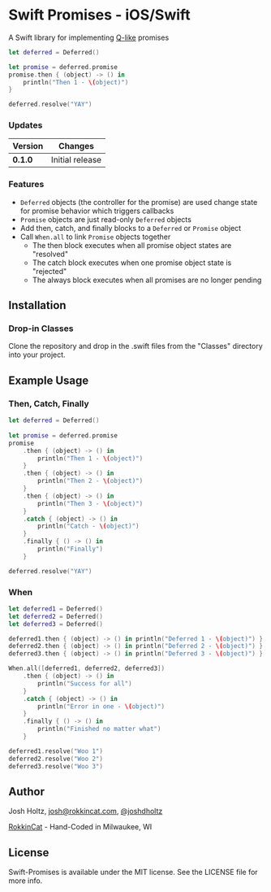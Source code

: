 # Swift Promises - iOS/Swift

A Swift library for implementing [Q-like](https://github.com/kriskowal/q) promises

```swift
let deferred = Deferred()

let promise = deferred.promise
promise.then { (object) -> () in
    println("Then 1 - \(object)")
}

deferred.resolve("YAY")
```

### Updates

Version | Changes
--- | ---
**0.1.0** | Initial release

### Features
- `Deferred` objects (the controller for the promise) are used change state for promise behavior which triggers callbacks
- `Promise` objects are just read-only `Deferred` objects
- Add then, catch, and finally blocks to a `Deferred` or `Promise` object
- Call `When.all` to link `Promise` objects together
    - The then block executes when all promise object states are "resolved"
    - The catch block executes when one promise object state is "rejected"
    - The always block executes when all promises are no longer pending

## Installation

### Drop-in Classes
Clone the repository and drop in the .swift files from the "Classes" directory into your project.

## Example Usage

### Then, Catch, Finally

```swift
let deferred = Deferred()
        
let promise = deferred.promise
promise
    .then { (object) -> () in
        println("Then 1 - \(object)")
    }
    .then { (object) -> () in
        println("Then 2 - \(object)")
    }
    .then { (object) -> () in
        println("Then 3 - \(object)")
    }
    .catch { (object) -> () in
        println("Catch - \(object)")
    }
    .finally { () -> () in
        println("Finally")
    }

deferred.resolve("YAY")
```

### When

```swift
let deferred1 = Deferred()
let deferred2 = Deferred()
let deferred3 = Deferred()

deferred1.then { (object) -> () in println("Deferred 1 - \(object)") }
deferred2.then { (object) -> () in println("Deferred 2 - \(object)") }
deferred3.then { (object) -> () in println("Deferred 3 - \(object)") }

When.all([deferred1, deferred2, deferred3])
    .then { (object) -> () in
        println("Success for all")
    }
    .catch { (object) -> () in
        println("Error in one - \(object)")
    }
    .finally { () -> () in
        println("Finished no matter what")
    }

deferred1.resolve("Woo 1")
deferred2.resolve("Woo 2")
deferred3.resolve("Woo 3")
```


## Author

Josh Holtz, josh@rokkincat.com, [@joshdholtz](https://twitter.com/joshdholtz)

[RokkinCat](http://www.rokkincat.com/) - Hand-Coded in Milwaukee, WI

## License

Swift-Promises is available under the MIT license. See the LICENSE file for more info.
